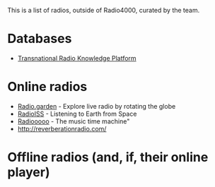 This is a list of radios, outside of Radio4000, curated by the team.

# Databases

- [Transnational Radio Knowledge Platform](http://www.transnationalradio.org/database#Search)

# Online radios

- [Radio.garden](http://radio.garden) - Explore live radio by rotating the globe
- [RadioISS](http://www.radioiss.com/) - Listening to Earth from Space
- [Radiooooo](http://radiooooo.com/) - The music time machine"
- http://reverberationradio.com/

# Offline radios (and, if, their online player)

